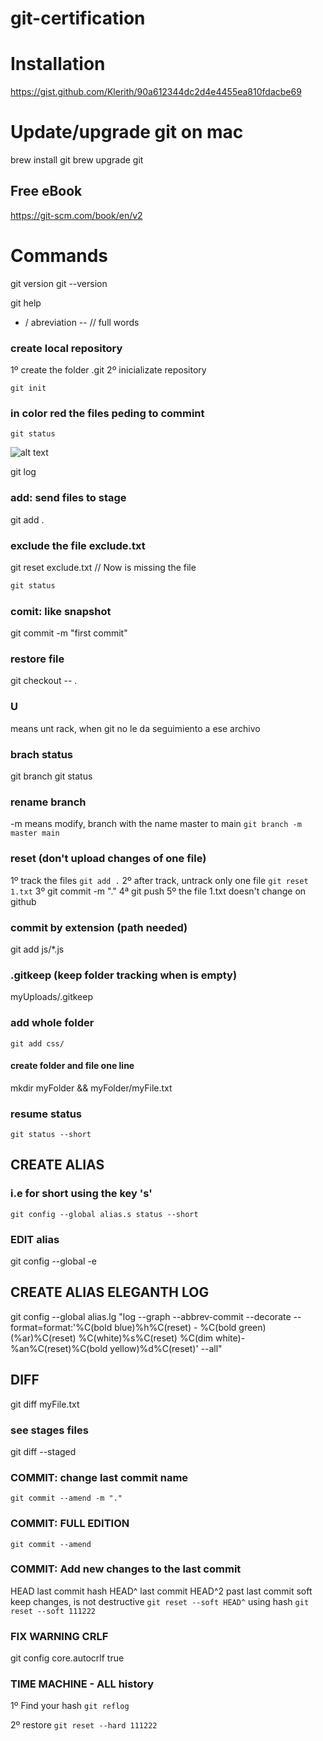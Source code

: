 # git-certification

#  Installation
https://gist.github.com/Klerith/90a612344dc2d4e4455ea810fdacbe69

# Update/upgrade git on mac
brew install git
brew upgrade git


## Free eBook
https://git-scm.com/book/en/v2 

# Commands
git version
git --version

git help

- / abreviation
-- // full words
### create local repository
1º create the folder .git
2º inicializate repository
```
git init
```

### in color red the files peding to commint
```
git status
```

![alt text](https://github.com/firedevelop/git-github-certification/blob/main/images/1.png?raw=true)


git log

### add: send files to stage
git add .

### exclude the file exclude.txt
git reset exclude.txt
// Now is missing the file

```html
git status
```

### comit: like snapshot
git commit -m "first commit"

### restore file
git checkout -- .

### U
means unt rack, when git no le da seguimiento a ese archivo  

### brach status
git branch
git status  

### rename branch
-m means modify, branch with the name master to main
```git branch -m master main ```

### reset (don't upload changes of one file)
1º track the files 
``` git add . ```
2º after track, untrack only one file
``` git reset 1.txt ```
3º git commit -m "."
4ª git push
5º the file 1.txt doesn't change on github


### commit by extension (path needed)
git add js/*.js

### .gitkeep (keep folder tracking when is empty)
myUploads/.gitkeep

### add whole folder
``` git add css/ ```

#### create folder and file one line
mkdir myFolder && myFolder/myFile.txt

### resume status
``` git status --short ```

## CREATE ALIAS 
### i.e for short using the key 's'
``` git config --global alias.s status --short ```

### EDIT alias
git config --global -e

## CREATE ALIAS ELEGANTH LOG
git config --global alias.lg "log --graph --abbrev-commit --decorate --format=format:'%C(bold blue)%h%C(reset) - %C(bold green)(%ar)%C(reset) %C(white)%s%C(reset) %C(dim white)- %an%C(reset)%C(bold yellow)%d%C(reset)' --all"

## DIFF
git diff myFile.txt

### see stages files
git diff --staged

### COMMIT: change last commit name
```git commit --amend -m "." ```
### COMMIT: FULL EDITION
```git commit --amend```



### COMMIT: Add new changes to the last commit
HEAD  last commit hash
HEAD^  last commit
HEAD^2 past last commit
soft keep changes, is not destructive
``` git reset --soft HEAD^ ```
using hash
``` git reset --soft 111222 ```


### FIX WARNING CRLF
git config core.autocrlf true

### TIME MACHINE - ALL history
1º Find your hash
``` git reflog ```

2º restore
``` git reset --hard 111222 ```



